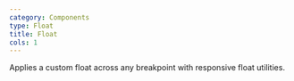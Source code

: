 ```yaml
---
category: Components
type: Float
title: Float
cols: 1
---
```


Applies a custom float across any breakpoint with responsive float utilities.